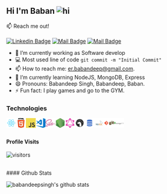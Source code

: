 ## Hi I'm Baban <img src="https://user-images.githubusercontent.com/1303154/88677602-1635ba80-d120-11ea-84d8-d263ba5fc3c0.gif" width="28px" alt="hi">


:mailbox: Reach me out!
<br />
<br />
[![Linkedin Badge](https://img.shields.io/badge/-Babandeep-0e76a8?style=flat&labelColor=0e76a8&logo=linkedin&logoColor=white)](https://www.linkedin.com/in/babandeep/) [![Mail Badge](https://img.shields.io/badge/-@b_a_b_a_n_d_e_e_p-e84393?style=flat&labelColor=e84393&logo=instagram&logoColor=white)](https://instagram.com/b_a_b_a_n_d_e_e_p) [![Mail Badge](https://img.shields.io/badge/-er.babandeep-c0392b?style=flat&labelColor=c0392b&logo=gmail&logoColor=white)](mailto:er.babandeep@gmail.com)
- 🔭 I’m currently working as Software develop
- :computer: Most used line of code `git commit -m "Initial Commit"`
- 📫 How to reach me: er.babandeep@gmail.com.
- 🌱 I’m currently learning NodeJS, MongoDB, Express
- 😄 Pronouns: Babandeep Singh, Babandeep, Baban.
- ⚡ Fun fact: I play games and go to the GYM.

### Technologies

<img align="left" alt="React" width="26px" src="https://raw.githubusercontent.com/github/explore/80688e429a7d4ef2fca1e82350fe8e3517d3494d/topics/react/react.png" />

<img align="left" alt="HTML5" width="26px" src="https://raw.githubusercontent.com/github/explore/80688e429a7d4ef2fca1e82350fe8e3517d3494d/topics/html/html.png" />

<img align="left" alt="JavaScript" width="26px" src="https://raw.githubusercontent.com/github/explore/80688e429a7d4ef2fca1e82350fe8e3517d3494d/topics/javascript/javascript.png" />

<img align="left" alt="Visual Studio Code" width="26px" src="https://raw.githubusercontent.com/github/explore/80688e429a7d4ef2fca1e82350fe8e3517d3494d/topics/visual-studio-code/visual-studio-code.png" />

<img align="left" alt="Sass" width="26px" src="https://raw.githubusercontent.com/github/explore/80688e429a7d4ef2fca1e82350fe8e3517d3494d/topics/sass/sass.png" />

<img align="left" alt="Node.js" width="26px" src="https://raw.githubusercontent.com/github/explore/80688e429a7d4ef2fca1e82350fe8e3517d3494d/topics/nodejs/nodejs.png" />

<img align="left" alt="GraphQL" width="26px" src="https://raw.githubusercontent.com/github/explore/80688e429a7d4ef2fca1e82350fe8e3517d3494d/topics/graphql/graphql.png" />

<img align="left" alt="Deno" width="26px" src="https://raw.githubusercontent.com/github/explore/361e2821e2dea67711cde99c9c40ed357061cf27/topics/deno/deno.png" />

<img align="left" alt="SQL" width="26px" src="https://raw.githubusercontent.com/github/explore/80688e429a7d4ef2fca1e82350fe8e3517d3494d/topics/sql/sql.png" />

<img align="left" alt="MySQL" width="26px" src="https://raw.githubusercontent.com/github/explore/80688e429a7d4ef2fca1e82350fe8e3517d3494d/topics/mysql/mysql.png" />

<img align="left" alt="Git" width="26px" src="https://raw.githubusercontent.com/github/explore/80688e429a7d4ef2fca1e82350fe8e3517d3494d/topics/git/git.png" />

<img align="left" alt="MongoDB" width="26px" src="https://raw.githubusercontent.com/github/explore/80688e429a7d4ef2fca1e82350fe8e3517d3494d/topics/mongodb/mongodb.png" />

<br />
<br />

#### Profile Visits 

![visitors](https://visitor-badge.glitch.me/badge?page_id=babandeepsingh.babandeepsingh)

<br />
#### Github Stats

![babandeepsingh's github stats](https://github-readme-stats.vercel.app/api?username=babandeepsingh&count_private=true&theme=tokyonight&hide=prs,stars)

<br />
<br />


<!---
babandeepsingh/babandeepsingh is a ✨ special ✨ repository because its `README.md` (this file) appears on your GitHub profile.
You can click the Preview link to take a look at your changes.
- 👋 Hi, I’m @babandeepsingh
- 👀 I’m interested in ...
- 🌱 I’m currently learning ...
- 💞️ I’m looking to collaborate on ...
- 📫 How to reach me ...
--->
